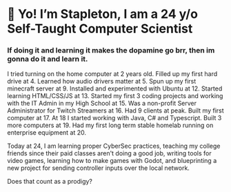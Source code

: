 # 👋 Yo! I’m Stapleton, I am a 24 y/o Self-Taught Computer Scientist
### If doing it and learning it makes the dopamine go brr, then im gonna do it and learn it.

I tried turning on the home computer at 2 years old. Filled up my first hard drive at 4.
Learned how audio drivers matter at 5. Spun up my first minecraft server at 9.
Installed and experimented with Ubuntu at 12. Started learning HTML/CSS/JS at 13.
Started my first 3 coding projects and working with the IT Admin in my High School at 15.
Was a non-profit Server Administrator for Twitch Streamers at 16. Had 9 clients at peak.
Built my first computer at 17. At 18 I started working with Java, C# and Typescript.
Built 3 more computers at 19. Had my first long term stable homelab running on enterprise equipment at 20.

Today at 24, I am learning proper CyberSec practices,
teaching my college friends since their paid classes aren't doing a good job,
writing tools for video games, learning how to make games with Godot,
and blueprinting a new project for sending controller inputs over the local network.

Does that count as a prodigy?

<!---
Stapleton/Stapleton is a ✨ special ✨ repository because its `README.md` (this file) appears on your GitHub profile.
You can click the Preview link to take a look at your changes.
--->
